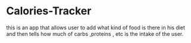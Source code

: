 # Calories-Tracker
this is an app that allows user to add what kind of food is there in his diet and then tells how much of carbs ,proteins , etc  is the intake of the user.
